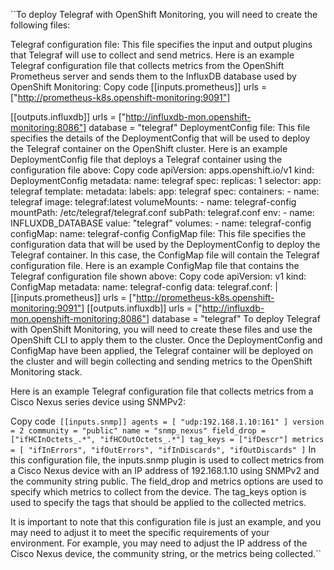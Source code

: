 ``To deploy Telegraf with OpenShift Monitoring, you will need to create the following files:

Telegraf configuration file: This file specifies the input and output plugins that Telegraf will use to collect and send metrics. Here is an example Telegraf configuration file that collects metrics from the OpenShift Prometheus server and sends them to the InfluxDB database used by OpenShift Monitoring:
Copy code
[[inputs.prometheus]]
  urls = ["http://prometheus-k8s.openshift-monitoring:9091"]

[[outputs.influxdb]]
  urls = ["http://influxdb-mon.openshift-monitoring:8086"]
  database = "telegraf"
DeploymentConfig file: This file specifies the details of the DeploymentConfig that will be used to deploy the Telegraf container on the OpenShift cluster. Here is an example DeploymentConfig file that deploys a Telegraf container using the configuration file above:
Copy code
apiVersion: apps.openshift.io/v1
kind: DeploymentConfig
metadata:
  name: telegraf
spec:
  replicas: 1
  selector:
    app: telegraf
  template:
    metadata:
      labels:
        app: telegraf
    spec:
      containers:
      - name: telegraf
        image: telegraf:latest
        volumeMounts:
        - name: telegraf-config
          mountPath: /etc/telegraf/telegraf.conf
          subPath: telegraf.conf
        env:
        - name: INFLUXDB_DATABASE
          value: "telegraf"
      volumes:
      - name: telegraf-config
        configMap:
          name: telegraf-config
ConfigMap file: This file specifies the configuration data that will be used by the DeploymentConfig to deploy the Telegraf container. In this case, the ConfigMap file will contain the Telegraf configuration file. Here is an example ConfigMap file that contains the Telegraf configuration file shown above:
Copy code
apiVersion: v1
kind: ConfigMap
metadata:
  name: telegraf-config
data:
  telegraf.conf: |
    [[inputs.prometheus]]
      urls = ["http://prometheus-k8s.openshift-monitoring:9091"]
    [[outputs.influxdb]]
      urls = ["http://influxdb-mon.openshift-monitoring:8086"]
      database = "telegraf"
To deploy Telegraf with OpenShift Monitoring, you will need to create these files and use the OpenShift CLI to apply them to the cluster. Once the DeploymentConfig and ConfigMap have been applied, the Telegraf container will be deployed on the cluster and will begin collecting and sending metrics to the OpenShift Monitoring stack.

Here is an example Telegraf configuration file that collects metrics from a Cisco Nexus series device using SNMPv2:

Copy code```
[[inputs.snmp]]
  agents = [
    "udp:192.168.1.10:161"
  ]
  version = 2
  community = "public"
  name = "snmp_nexus"
  field_drop = ["ifHCInOctets_.*", "ifHCOutOctets_.*"]
  tag_keys = ["ifDescr"]
  metrics = [
    "ifInErrors",
    "ifOutErrors",
    "ifInDiscards",
    "ifOutDiscards"
  ]```
In this configuration file, the inputs.snmp plugin is used to collect metrics from a Cisco Nexus device with an IP address of 192.168.1.10 using SNMPv2 and the community string public. The field_drop and metrics options are used to specify which metrics to collect from the device. The tag_keys option is used to specify the tags that should be applied to the collected metrics.

It is important to note that this configuration file is just an example, and you may need to adjust it to meet the specific requirements of your environment. For example, you may need to adjust the IP address of the Cisco Nexus device, the community string, or the metrics being collected.``
